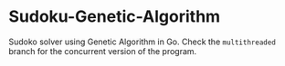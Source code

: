 # Sudoku-Genetic-Algorithm

Sudoko solver using Genetic Algorithm in Go. Check the `multithreaded` branch for the concurrent version of the program.
